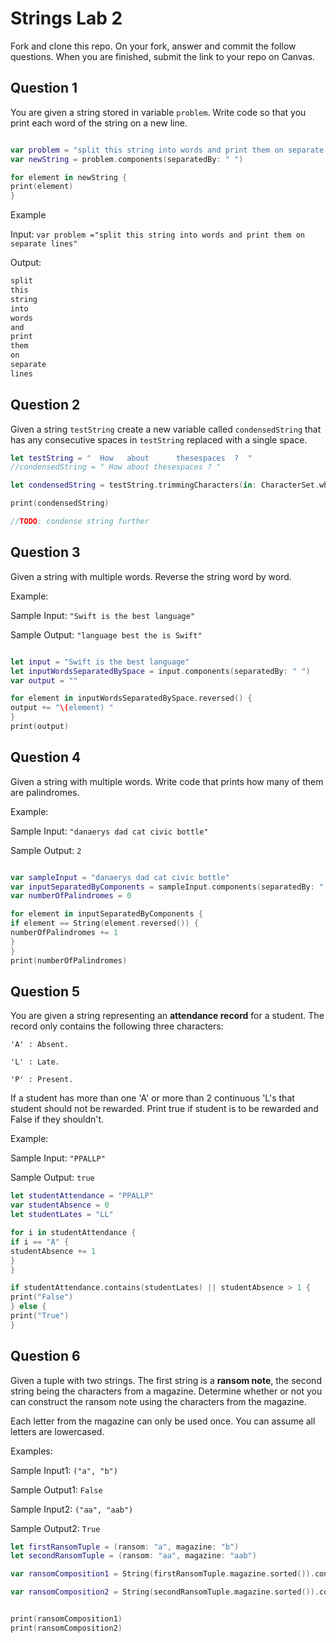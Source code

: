 # Strings Lab 2

Fork and clone this repo. On your fork, answer and commit the follow questions. When you are finished, submit the link to your repo on Canvas.

## Question 1

You are given a string stored in variable `problem`. Write code so that you print each word of the string on a new line.

```swift

var problem = "split this string into words and print them on separate lines"
var newString = problem.components(separatedBy: " ")

for element in newString {
print(element)
}

```

Example

Input:
`var problem ="split this string into words and print them on separate lines"`

Output:
```swift
split
this
string
into
words
and
print
them
on
separate
lines
```


## Question 2

Given a string `testString` create a new variable called `condensedString` that has any consecutive spaces in `testString` replaced with a single space.

```swift
let testString = "  How   about      thesespaces  ?  "
//condensedString = " How about thesespaces ? "

let condensedString = testString.trimmingCharacters(in: CharacterSet.whitespaces)

print(condensedString)

//TODO: condense string further
```


## Question 3

Given a string with multiple words. Reverse the string word by word.

Example:

Sample Input: `"Swift is the best language"`

Sample Output: `"language best the is Swift"`

```swift

let input = "Swift is the best language"
let inputWordsSeparatedBySpace = input.components(separatedBy: " ")
var output = ""

for element in inputWordsSeparatedBySpace.reversed() {
output += "\(element) "
}
print(output)
```


## Question 4

Given a string with multiple words. Write code that prints how many of them are palindromes.

Example:

Sample Input: `"danaerys dad cat civic bottle"`

Sample Output: `2`

```swift

var sampleInput = "danaerys dad cat civic bottle"
var inputSeparatedByComponents = sampleInput.components(separatedBy: " ")
var numberOfPalindromes = 0 

for element in inputSeparatedByComponents {
if element == String(element.reversed()) {
numberOfPalindromes += 1
}
}
print(numberOfPalindromes)

```

## Question 5

You are given a string representing an **attendance record** for a student. The record only contains the following three characters:

`'A' : Absent.`

`'L' : Late.`

`'P' : Present.`

If a student has more than one 'A' or more than 2 continuous 'L's that student should not be rewarded. Print true if student is to be rewarded and False if they shouldn't.

Example:

Sample Input: `"PPALLP"`

Sample Output: `true`


```swift
let studentAttendance = "PPALLP"
var studentAbsence = 0
let studentLates = "LL"

for i in studentAttendance {
if i == "A" {
studentAbsence += 1
}
}

if studentAttendance.contains(studentLates) || studentAbsence > 1 {
print("False")
} else {
print("True")
}
```

## Question 6

Given a tuple with two strings. The first string is a **ransom note**, the second string being the characters from a magazine. Determine whether or not you can construct the ransom note using the characters from the magazine.

Each letter from the magazine can only be used once. You can assume all letters are lowercased.

Examples:

Sample Input1: `("a", "b")`

Sample Output1: `False`

Sample Input2: `("aa", "aab")`

Sample Output2: `True`


```swift
let firstRansomTuple = (ransom: "a", magazine: "b")
let secondRansomTuple = (ransom: "aa", magazine: "aab")

var ransomComposition1 = String(firstRansomTuple.magazine.sorted()).contains(String(firstRansomTuple.ransom.sorted()))

var ransomComposition2 = String(secondRansomTuple.magazine.sorted()).contains(String(secondRansomTuple.ransom.sorted()))


print(ransomComposition1)
print(ransomComposition2)
```
